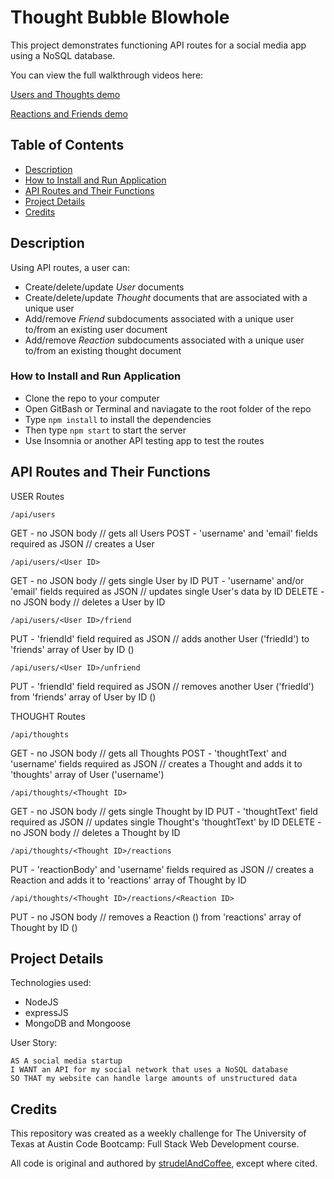 # Thought Bubble Blowhole

This project demonstrates functioning API routes for a social media app using a NoSQL database.

You can view the full walkthrough videos here: 

[Users and Thoughts demo](https://drive.google.com/file/d/1p1eTLF60LpsoZAaKBMA7V9R0m_sTqfys/view?usp=sharing)

[Reactions and Friends demo](https://drive.google.com/file/d/1e4eiQHBn6J27US4OcOjavS9jeIpzyqV4/view?usp=sharing)

## Table of Contents

- [Description](#description)
- [How to Install and Run Application](#how-to-install-and-run-application)
- [API Routes and Their Functions](#api-routes-and-their-functions)
- [Project Details](#project-details)
- [Credits](#credits)

## Description

Using API routes, a user can:
- Create/delete/update _User_ documents
- Create/delete/update _Thought_ documents that are associated with a unique user
- Add/remove _Friend_ subdocuments associated with a unique user to/from an existing user document
- Add/remove _Reaction_ subdocuments associated with a unique user to/from an existing thought document

### How to Install and Run Application

- Clone the repo to your computer
- Open GitBash or Terminal and naviagate to the root folder of the repo
- Type `npm install` to install the dependencies
- Then type `npm start` to start the server
- Use Insomnia or another API testing app to test the routes

## API Routes and Their Functions

USER Routes

`/api/users`

GET - no JSON body // gets all Users
POST - 'username' and 'email' fields required as JSON // creates a User

`/api/users/<User ID>`

GET - no JSON body // gets single User by ID
PUT - 'username' and/or 'email' fields required as JSON // updates single User's data by ID
DELETE - no JSON body // deletes a User by ID

`/api/users/<User ID>/friend`

PUT - 'friendId' field required as JSON // adds another User ('friedId') to 'friends' array of User by ID (<User ID>)

`/api/users/<User ID>/unfriend`

PUT - 'friendId' field required as JSON // removes another User ('friedId') from 'friends' array of User by ID (<User ID>)


THOUGHT Routes

`/api/thoughts`

GET - no JSON body // gets all Thoughts
POST - 'thoughtText' and 'username' fields required as JSON // creates a Thought and adds it to 'thoughts' array of User ('username')

`/api/thoughts/<Thought ID>`

GET - no JSON body // gets single Thought by ID
PUT - 'thoughtText' field required as JSON // updates single Thought's 'thoughtText' by ID
DELETE - no JSON body // deletes a Thought by ID

`/api/thoughts/<Thought ID>/reactions`

PUT - 'reactionBody' and 'username' fields required as JSON // creates a Reaction and adds it to 'reactions' array of Thought by ID 

`/api/thoughts/<Thought ID>/reactions/<Reaction ID>`

PUT - no JSON body // removes a Reaction (<Reaction ID>) from 'reactions' array of Thought by ID (<Thought ID>)


## Project Details

Technologies used:
- NodeJS
- expressJS
- MongoDB and Mongoose


User Story:
```
AS A social media startup
I WANT an API for my social network that uses a NoSQL database
SO THAT my website can handle large amounts of unstructured data
```

## Credits

This repository was created as a weekly challenge for The University of Texas at Austin Code Bootcamp: Full Stack Web Development course.

All code is original and authored by [strudelAndCoffee](https://github.com/strudelAndCoffee), except where cited.